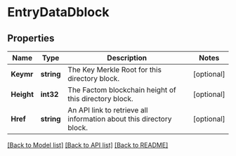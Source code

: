 # EntryDataDblock

## Properties
Name | Type | Description | Notes
------------ | ------------- | ------------- | -------------
**Keymr** | **string** | The Key Merkle Root for this directory block. | [optional] 
**Height** | **int32** | The Factom blockchain height of this directory block. | [optional] 
**Href** | **string** | An API link to retrieve all information about this directory block. | [optional] 

[[Back to Model list]](../README.md#documentation-for-models) [[Back to API list]](../README.md#documentation-for-api-endpoints) [[Back to README]](../README.md)


